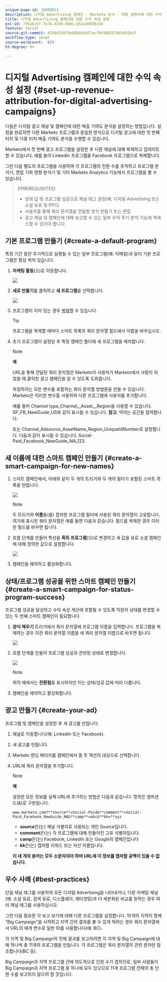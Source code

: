 ```yaml
---
unique-page-id: 10098812
description: 디지털 Advertising 캠페인 - Marketo 문서 - 제품 설명서에 대한 수익 속성 설정
title: 디지털 Advertising 캠페인에 대한 수익 속성 설정
exl-id: 7fb16c5f-7e76-429b-8b01-b5a1dd898158
feature: Social
source-git-commit: 431bd258f9a68bbb9df7acf043085578d3d91b1f
workflow-type: tm+mt
source-wordcount: '825'
ht-degree: 0%

---
```


# 디지털 Advertising 캠페인에 대한 수익 속성 설정 {#set-up-revenue-attribution-for-digital-advertising-campaigns}

다음은 디지털 광고 채널 및 캠페인에 대한 매출 기여도 분석을 설정하는 방법입니다. 설정을 완료하면 다른 Marketo 프로그램과 동일한 방식으로 디지털 광고에 대한 첫 번째 터치 및 다중 터치 매출 기여도 분석을 수행할 수 있습니다.

Marketo에서 첫 번째 광고 프로그램을 설정한 후 다른 채널에 대해 복제하고 업데이트할 수 있습니다. 예를 들어 LinkedIn 프로그램을 Facebook 프로그램으로 복제합니다.

그런 다음 별도의 프로그램을 사용하여 각 프로그램의 전환 수를 추적하고 프로그램 분석기, 영업 기회 영향 분석기 및 기타 Marketo Analytics 기능에서 프로그램을 볼 수 있습니다.

>[!PREREQUISITES]
>
>* 상태 값 및 프로그램 성공으로 채널 태그 설정(예: 디지털 Advertising 또는 소셜 유료 및 PPC)
>* 사용자를 통해 쿼리 문자열을 전달할 양식 만들기 또는 편집
>* 광고 채널 및 캠페인에 대해 보고할 수 있는 일부 수익 주기 분석 기능에 액세스할 수 있어야 합니다

## 기본 프로그램 만들기 {#create-a-default-program}

특정 기간 동안 주기적으로 실행될 수 있는 일부 프로그램(예: 이메일)과 달리 기본 프로그램은 항상 켜져 있습니다.

1. **마케팅 활동**(으)로 이동합니다.

   ![](assets/login-marketing-activities-5.png)

1. **새로 만들기**&#x200B;를 클릭하고 **새 프로그램**&#x200B;을 선택합니다.

   ![](assets/image2016-3-14-15-52-0.png)

1. 프로그램이 이미 있는 경우 [복제](/help/marketo/product-docs/core-marketo-concepts/programs/working-with-programs/clone-a-program.md)할 수 있습니다.

   >[!TIP]
   >
   >프로그램을 복제할 때마다 스마트 목록의 쿼리 문자열 필드에서 이름을 바꾸십시오.

1. 초기 프로그램이 설정된 후 특정 캠페인 폴더에 새 프로그램을 배치합니다.

   >[!NOTE]
   >
   >**예**
   >
   >URL을 통해 전달된 쿼리 문자열은 Marketo이 사용자가 Marketo에서 사람이 되었을 때 클릭한 광고 캠페인을 알 수 있도록 도와줍니다.
   >
   >측정하려는 모든 변수를 포함하는 쿼리 문자열 방법론을 만들 수 있습니다. Marketo은 이러한 변수를 사용하여 다른 프로그램에 사용자를 추가합니다.
   >
   >예를 들어 Channel type_Channel__Asset__Region을 사용할 수 있습니다. SP_FB_NewGuide_US와 같이 표시될 수 있습니다. **참고**: 약어는 공간을 절약합니다.
   >
   >또는 Channel_Adsource_AssetName_Region_UniqueIdNumber로 설정합니다. 다음과 같이 표시될 수 있습니다. Social-Paid_Facebook_NewGuide_NA_123.

## 새 이름에 대한 스마트 캠페인 만들기 {#create-a-smart-campaign-for-new-names}

1. 스마트 캠페인에서, 아래와 같이 두 개의 트리거와 두 개의 필터가 포함된 스마트 목록을 만듭니다.

   ![](assets/image2016-3-23-13-3a59-3a24.png)

   >[!NOTE]
   >
   >두 트리거와 **이름**&#x200B;을(를) 캡처한 프로그램 필터에 사용된 쿼리 문자열이 고유합니다. 여기에 표시된 쿼리 문자열은 예를 들면 다음과 같습니다. 필드를 복제한 경우 이러한 필드를 바꾸면 됩니다.

1. 흐름 단계를 만들어 특성을 **획득 프로그램**(으)로 변경하고 새 값을 유료 소셜 캠페인에 대해 정의한 값으로 설정합니다.

   ![](assets/image2016-3-14-14-3a58-3a6.png)

1. 캠페인을 예약하고 활성화합니다.

## 상태/프로그램 성공을 위한 스마트 캠페인 만들기 {#create-a-smart-campaign-for-status-program-success}

프로그램 성공을 달성하고 수익 속성 계산에 포함될 수 있도록 직원의 상태를 변경할 수 있는 두 번째 스마트 캠페인이 필요합니다.

1. **양식 채우기** 트리거에서 쿼리 문자열에 프로그램 이름을 입력합니다. 프로그램을 복제하는 경우 이전 쿼리 문자열 이름을 새 쿼리 문자열 이름으로 바꾸면 됩니다.

   ![](assets/image2016-3-23-14-3a7-3a20.png)

1. 흐름 단계를 만들어 프로그램 성공과 관련된 상태로 변경합니다.

   ![](assets/image2016-3-14-15-3a9-3a29.png)

   >[!NOTE]
   >
   >위의 예에서는 **전환됨**&#x200B;을 표시하지만 이는 상태/성공 값에 따라 다릅니다.

1. 캠페인을 예약하고 활성화합니다.

## 광고 만들기 {#create-your-ad}

프로그램 및 캠페인을 설정한 후 새 광고를 만듭니다.

1. 채널로 이동합니다(예: LinkedIn 또는 Facebook).
1. 새 광고를 만듭니다.
1. Marketo 랜딩 페이지를 캠페인에서 콜 투 액션의 대상으로 선택합니다.
1. URL에 쿼리 문자열을 추가합니다.

   >[!NOTE]
   >
   >**예**
   >
   >설정한 모든 정보를 실제 URL에 추가하는 방법은 다음과 같습니다. 항목은 앰퍼샌드(&amp;)로 구분됩니다.
   >
   >`www.marketo.com?**source**=Social-Paid&**comment**=Social-Paid_Facebook_NewGuide_NA&**camp**=abc&**kk=**xyz`
   >
   >* **source**&#x200B;은(는) 채널 식별자로 사용되는 개인 Source입니다.
   >* **comment**&#x200B;은(는) 각 프로그램에 대해 만들어진 고유 식별자입니다.
   >* **camp**&#x200B;은(는) Facebook, LinkedIn 또는 Google의 캠페인입니다
   >* **kk**&#x200B;은(는) 캡처할 키워드 또는 자산 이름입니다.
   >
   >**이 네 개의 용어는 모두 소문자여야 하며 URL에 이 정보를 캡처할 공백이 있을 수 없습니다.**

## 우수 사례 {#best-practices}

단일 채널 태그를 사용하여 모든 디지털 Advertising을 나타내거나, 다른 마케팅 채널(예: 소셜 유료, 검색 유료, 디스플레이, 재타겟팅)과 더 세분화된 비교를 원하는 경우 여러 채널 태그를 사용하십시오.

그런 다음 필요한 각 보고 보기에 대해 다른 프로그램을 설정합니다. 10개의 지역이 함께 &quot;Big Campaign&quot;을 시작하고 지역 간의 결과를 볼 수 있게 하려는 경우 쿼리 문자열에서 URL의 매개 변수로 일반 ID를 사용합니다(예: BC).

각 지역 및 Big Campaign의 전체 결과를 보고하려면 각 지역 및 Big Campaign에 대해 하나씩 총 11개의 프로그램을 만듭니다. 각 프로그램은 쿼리 문자열의 관련 문자만 참조합니다(BC 등).

Big Campaign과 지역 프로그램 간에 의도적으로 인원 수가 겹치므로, 일부 사람들이 Big Campaign과 지역 프로그램 중 하나에 모두 있으므로 11개 프로그램 전체의 총 인원 수를 보고하지 않으려 할 것입니다.
